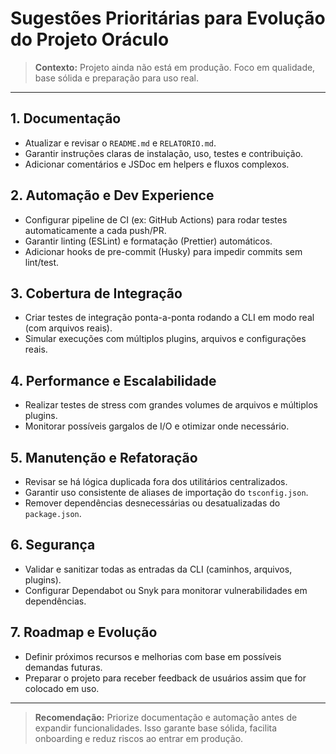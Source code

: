 # Sugestões Prioritárias para Evolução do Projeto Oráculo

> **Contexto:** Projeto ainda não está em produção. Foco em qualidade, base sólida e preparação para uso real.

---

## 1. Documentação
- Atualizar e revisar o `README.md` e `RELATORIO.md`.
- Garantir instruções claras de instalação, uso, testes e contribuição.
- Adicionar comentários e JSDoc em helpers e fluxos complexos.

## 2. Automação e Dev Experience
- Configurar pipeline de CI (ex: GitHub Actions) para rodar testes automaticamente a cada push/PR.
- Garantir linting (ESLint) e formatação (Prettier) automáticos.
- Adicionar hooks de pre-commit (Husky) para impedir commits sem lint/test.

## 3. Cobertura de Integração
- Criar testes de integração ponta-a-ponta rodando a CLI em modo real (com arquivos reais).
- Simular execuções com múltiplos plugins, arquivos e configurações reais.

## 4. Performance e Escalabilidade
- Realizar testes de stress com grandes volumes de arquivos e múltiplos plugins.
- Monitorar possíveis gargalos de I/O e otimizar onde necessário.

## 5. Manutenção e Refatoração
- Revisar se há lógica duplicada fora dos utilitários centralizados.
- Garantir uso consistente de aliases de importação do `tsconfig.json`.
- Remover dependências desnecessárias ou desatualizadas do `package.json`.

## 6. Segurança
- Validar e sanitizar todas as entradas da CLI (caminhos, arquivos, plugins).
- Configurar Dependabot ou Snyk para monitorar vulnerabilidades em dependências.

## 7. Roadmap e Evolução
- Definir próximos recursos e melhorias com base em possíveis demandas futuras.
- Preparar o projeto para receber feedback de usuários assim que for colocado em uso.

---

> **Recomendação:** Priorize documentação e automação antes de expandir funcionalidades. Isso garante base sólida, facilita onboarding e reduz riscos ao entrar em produção.
